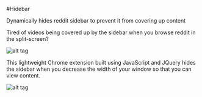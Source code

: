 #Hidebar

Dynamically hides reddit sidebar to prevent it from covering up content



Tired of videos being covered up by the sidebar when you browse reddit in the split-screen?

![alt tag](https://raw.githubusercontent.com/simonwarchol/Reddit-Hidebar/master/img/before.png)

This lightweight Chrome extension built using JavaScript and JQuery hides the sidebar when you decrease the width of your window so that you can view content.

![alt tag](https://raw.githubusercontent.com/simonwarchol/Reddit-Hidebar/master/img/before.png)